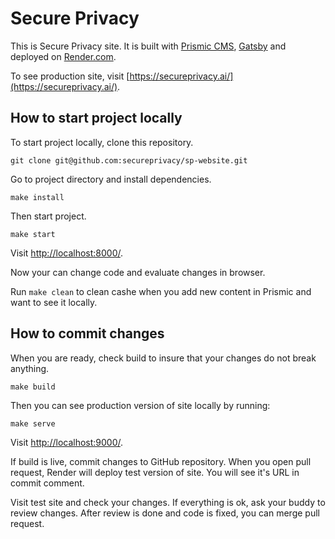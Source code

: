 # Secure Privacy

This is Secure Privacy site. It is built with [Prismic CMS](https://prismic.io/), [Gatsby](https://www.gatsbyjs.com/) and deployed on [Render.com](https://render.com/).

To see production site, visit [https://secureprivacy.ai/](https://secureprivacy.ai/).

## How to start project locally

To start project locally, clone this repository. 

```
git clone git@github.com:secureprivacy/sp-website.git
```

Go to project directory and install dependencies.

```
make install
```

Then start project.

```
make start
```

Visit [http://localhost:8000/](http://localhost:8000/).


Now your can change code and evaluate changes in browser.

Run `make clean` to clean cashe when you add new content in Prismic and want to see it locally.

## How to commit changes

When you are ready, check build to insure that your changes do not break anything.

```
make build
```

Then you can see production version of site locally by running:

```
make serve
```

Visit [http://localhost:9000/](http://localhost:8000/).

If build is live, commit changes to GitHub repository. When you open pull request, Render will deploy test version of site. You will see it's URL in commit comment.

Visit test site and check your changes. If everything is ok, ask your buddy to review changes. After review is done and code is fixed, you can merge pull request.
